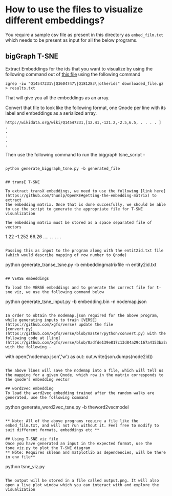 # How to use the files to visualize different embeddings?

You require a sample csv file as present in this directory as `embed_film.txt` which needs to be present as input for all the below programs.

## bigGraph T-SNE
Extract Embeddings for the ids that you want to visualize by using the following command out of [this file](https://dl.fbaipublicfiles.com/torchbiggraph/wikidata_translation_v1.tsv.gz)
using the following command
```
zgrep -iw "Q14547231\|Q3604747\|Q181283\|otherids" downloaded_file.gz > results.txt

```

That will give you all the embeddings as an array.


Convert that file to look like the following format, one Qnode per line with its label and embeddings as a serialized array.
```
http://wikidata.org/wiki/Q14547231,[12.41,-121.2,-2.5,6.5, . . . . ]
.
.
.
.
.
```

Then use the following command to run the biggraph tsne_script -
```

python generate_biggraph_tsne.py -b generated_file


## transE T-SNE

To extract transX embeddings, we need to use the following [link here](https://github.com/thunlp/OpenKE#getting-the-embedding-matrix) to extract
the embedding matrix. Once that is done succesfully, we should be able to use the script to generate the appropriate file for T-SNE visualization

The embedding matrix must be stored as a space separated file of vectors
```

1.22 -1.252 66.26 ....
.
.
.
.
.
```

Passing this as input to the program along with the entit2id.txt file (which would describe mapping of row number to Qnode)

```
python generate_transe_tsne.py -b embeddingmatrixfile -n entity2id.txt
```

## VERSE embeddings

To load the VERSE embeddings and to generate the correct file for t-sne viz, we use the following command below

```
python generate_tsne_input.py -b embedding.bin -n nodemap.json
```

In order to obtain the nodemap.json required for the above program, while generating inputs to train [VERSE](https://github.com/xgfs/verse) update the file
[convert.py](https://github.com/xgfs/verse/blob/master/python/convert.py) with the following code at [line](https://github.com/xgfs/verse/blob/0adfde139e817c13d84a29c167a4153ba2ce61af/python/convert.py#L71)
with the following -

```
with open('nodemap.json','w') as out:
        out.write(json.dumps(node2id))
```

The above lines will save the nodemap into a file, which will tell us the mapping for a given Qnode, which row in the matrix corresponds to the qnode's embedding vector

## word2vec embedding
To load the word2vec embedding trained after the random walks are generated, use the following command

```
python generate_word2vec_tsne.py -b theword2vecmodel
```

** Note: All of the above programs require a file like the embed_film.txt, and will not run without it. Feel free to modify to suit different formats, embeddings etc **

## Using T-SNE viz file
Once you have generated an input in the expected format, use the tsne_viz.py to plot the T-SNE diagram
** Note: Requires sklean and matplotlib as dependencies, will be there in env file**

```
python tsne_viz.py
```

The output will be stored in a file called output.png. It will also open a live plot window which you can interact with and explore the visualization
